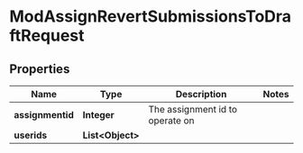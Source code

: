 

# ModAssignRevertSubmissionsToDraftRequest


## Properties

| Name | Type | Description | Notes |
|------------ | ------------- | ------------- | -------------|
|**assignmentid** | **Integer** | The assignment id to operate on |  |
|**userids** | **List&lt;Object&gt;** |  |  |



